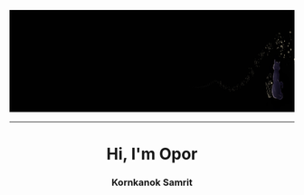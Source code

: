 <p align="center">
  <img src="./BG-catCl2.jpg"  width="100%" height="180"/>
</p>
<hr>
<h1 align="center">Hi, I'm Opor</h1>
<h3 align="center">Kornkanok Samrit</h3>
<!--
**polpeonrg/polpeonrg** is a ✨ _special_ ✨ repository because its `README.md` (this file) appears on your GitHub profile.

Here are some ideas to get you started:

- 🔭 I’m currently working on ...
- 🌱 I’m currently learning ...
- 👯 I’m looking to collaborate on ...
- 🤔 I’m looking for help with ...
- 💬 Ask me about ...
- 📫 How to reach me: ...
- 😄 Pronouns: ...
- ⚡ Fun fact: ...
-->
